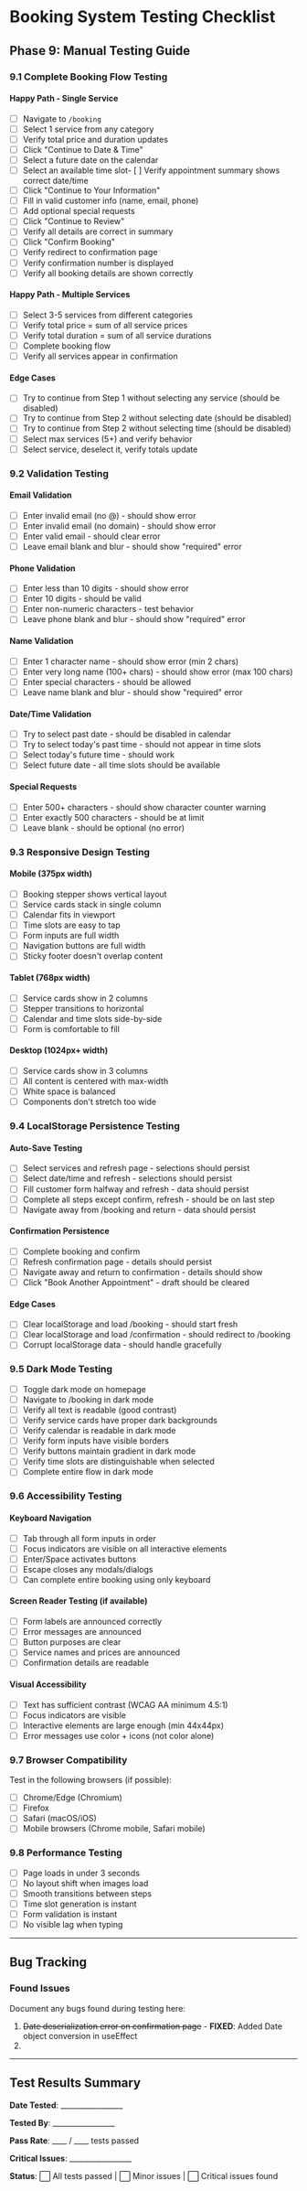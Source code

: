 # Booking System Testing Checklist

## Phase 9: Manual Testing Guide

### 9.1 Complete Booking Flow Testing

#### Happy Path - Single Service
- [ ] Navigate to `/booking`
- [ ] Select 1 service from any category
- [ ] Verify total price and duration updates
- [ ] Click "Continue to Date & Time"
- [ ] Select a future date on the calendar
- [ ] Select an available time slot- [ ] Verify appointment summary shows correct date/time
- [ ] Click "Continue to Your Information"
- [ ] Fill in valid customer info (name, email, phone)
- [ ] Add optional special requests
- [ ] Click "Continue to Review"
- [ ] Verify all details are correct in summary
- [ ] Click "Confirm Booking"
- [ ] Verify redirect to confirmation page
- [ ] Verify confirmation number is displayed
- [ ] Verify all booking details are shown correctly

#### Happy Path - Multiple Services
- [ ] Select 3-5 services from different categories
- [ ] Verify total price = sum of all service prices
- [ ] Verify total duration = sum of all service durations
- [ ] Complete booking flow
- [ ] Verify all services appear in confirmation

#### Edge Cases
- [ ] Try to continue from Step 1 without selecting any service (should be disabled)
- [ ] Try to continue from Step 2 without selecting date (should be disabled)
- [ ] Try to continue from Step 2 without selecting time (should be disabled)
- [ ] Select max services (5+) and verify behavior
- [ ] Select service, deselect it, verify totals update

### 9.2 Validation Testing

#### Email Validation
- [ ] Enter invalid email (no @) - should show error
- [ ] Enter invalid email (no domain) - should show error
- [ ] Enter valid email - should clear error
- [ ] Leave email blank and blur - should show "required" error

#### Phone Validation
- [ ] Enter less than 10 digits - should show error
- [ ] Enter 10 digits - should be valid
- [ ] Enter non-numeric characters - test behavior
- [ ] Leave phone blank and blur - should show "required" error

#### Name Validation
- [ ] Enter 1 character name - should show error (min 2 chars)
- [ ] Enter very long name (100+ chars) - should show error (max 100 chars)
- [ ] Enter special characters - should be allowed
- [ ] Leave name blank and blur - should show "required" error

#### Date/Time Validation
- [ ] Try to select past date - should be disabled in calendar
- [ ] Try to select today's past time - should not appear in time slots
- [ ] Select today's future time - should work
- [ ] Select future date - all time slots should be available

#### Special Requests
- [ ] Enter 500+ characters - should show character counter warning
- [ ] Enter exactly 500 characters - should be at limit
- [ ] Leave blank - should be optional (no error)

### 9.3 Responsive Design Testing

#### Mobile (375px width)
- [ ] Booking stepper shows vertical layout
- [ ] Service cards stack in single column
- [ ] Calendar fits in viewport
- [ ] Time slots are easy to tap
- [ ] Form inputs are full width
- [ ] Navigation buttons are full width
- [ ] Sticky footer doesn't overlap content

#### Tablet (768px width)
- [ ] Service cards show in 2 columns
- [ ] Stepper transitions to horizontal
- [ ] Calendar and time slots side-by-side
- [ ] Form is comfortable to fill

#### Desktop (1024px+ width)
- [ ] Service cards show in 3 columns
- [ ] All content is centered with max-width
- [ ] White space is balanced
- [ ] Components don't stretch too wide

### 9.4 LocalStorage Persistence Testing

#### Auto-Save Testing
- [ ] Select services and refresh page - selections should persist
- [ ] Select date/time and refresh - selections should persist
- [ ] Fill customer form halfway and refresh - data should persist
- [ ] Complete all steps except confirm, refresh - should be on last step
- [ ] Navigate away from /booking and return - data should persist

#### Confirmation Persistence
- [ ] Complete booking and confirm
- [ ] Refresh confirmation page - details should persist
- [ ] Navigate away and return to confirmation - details should show
- [ ] Click "Book Another Appointment" - draft should be cleared

#### Edge Cases
- [ ] Clear localStorage and load /booking - should start fresh
- [ ] Clear localStorage and load /confirmation - should redirect to /booking
- [ ] Corrupt localStorage data - should handle gracefully

### 9.5 Dark Mode Testing

- [ ] Toggle dark mode on homepage
- [ ] Navigate to /booking in dark mode
- [ ] Verify all text is readable (good contrast)
- [ ] Verify service cards have proper dark backgrounds
- [ ] Verify calendar is readable in dark mode
- [ ] Verify form inputs have visible borders
- [ ] Verify buttons maintain gradient in dark mode
- [ ] Verify time slots are distinguishable when selected
- [ ] Complete entire flow in dark mode

### 9.6 Accessibility Testing

#### Keyboard Navigation
- [ ] Tab through all form inputs in order
- [ ] Focus indicators are visible on all interactive elements
- [ ] Enter/Space activates buttons
- [ ] Escape closes any modals/dialogs
- [ ] Can complete entire booking using only keyboard

#### Screen Reader Testing (if available)
- [ ] Form labels are announced correctly
- [ ] Error messages are announced
- [ ] Button purposes are clear
- [ ] Service names and prices are announced
- [ ] Confirmation details are readable

#### Visual Accessibility
- [ ] Text has sufficient contrast (WCAG AA minimum 4.5:1)
- [ ] Focus indicators are visible
- [ ] Interactive elements are large enough (min 44x44px)
- [ ] Error messages use color + icons (not color alone)

### 9.7 Browser Compatibility

Test in the following browsers (if possible):
- [ ] Chrome/Edge (Chromium)
- [ ] Firefox
- [ ] Safari (macOS/iOS)
- [ ] Mobile browsers (Chrome mobile, Safari mobile)

### 9.8 Performance Testing

- [ ] Page loads in under 3 seconds
- [ ] No layout shift when images load
- [ ] Smooth transitions between steps
- [ ] Time slot generation is instant
- [ ] Form validation is instant
- [ ] No visible lag when typing

---

## Bug Tracking

### Found Issues
Document any bugs found during testing here:

1. ~~Date deserialization error on confirmation page~~ - **FIXED**: Added Date object conversion in useEffect
2. 

---

## Test Results Summary

**Date Tested**: _________________

**Tested By**: _________________

**Pass Rate**: ____ / ____ tests passed

**Critical Issues**: _________________

**Status**: ⬜ All tests passed | ⬜ Minor issues | ⬜ Critical issues found
